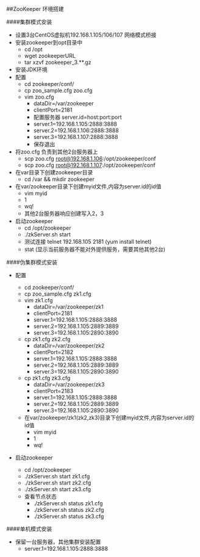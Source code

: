 
##ZooKeeper 环境搭建

####集群模式安装
- 设置3台CentOS虚拟机192.168.1.105/106/107 网络模式桥接
- 安装zookeeper到opt目录中
    * cd /opt
    * wget zookeeperURL
    * tar xzvf zookeeper_3.**.gz
- 安装JDK环境
- 配置
    * cd zookeeper/conf/
    * cp zoo_sample.cfg zoo.cfg
    * vim zoo.cfg
        - dataDir=/var/zookeeper
        - clientPort=2181
        - 配置服务器 server.id=host:port:port
        - server.1=192.168.1.105:2888:3888
        - server.2=192.168.1.106:2888:3888
        - server.3=192.168.1.107:2888:3888
        - 保存退出
- 将zoo.cfg 负责到其他2台服务器上
    * scp zoo.cfg root@192.168.1.106:/opt/zookeeper/conf
    * scp zoo.cfg root@192.168.1.107:/opt/zookeeper/conf
- 在var目录下创建zookeeper目录
    * cd /var && mkdir zookeeper
- 在var/zookeeper目录下创建myid文件,内容为server.id的id值
    * vim myid
    * 1
    * wq!
    * 其他2台服务器响应创建写入2，3
- 启动zookeeper
    * cd /opt/zookeeper
    * ./zkServer.sh start
    * 测试连接 telnet 192.168.105 2181 (yum install telnet)
    * stat (显示当前服务器不能对外提供服务，需要其他其他2台)

####伪集群模式安装
- 配置
    - cd zookeeper/conf/
    - cp zoo_sample.cfg zk1.cfg
    - vim zk1.cfg
        - dataDir=/var/zookeeper/zk1
        - clientPort=2181
        - server.1=192.168.1.105:2888:3888
        - server.2=192.168.1.105:2889:3889
        - server.3=192.168.1.105:2890:3890
    - cp zk1.cfg zk2.cfg
        - dataDir=/var/zookeeper/zk2
        - clientPort=2182
        - server.1=192.168.1.105:2888:3888
        - server.2=192.168.1.105:2889:3889
        - server.3=192.168.1.105:2890:3890
    - cp zk1.cfg zk3.cfg
        - dataDir=/var/zookeeper/zk3
        - clientPort=2183
        - server.1=192.168.1.105:2888:3888
        - server.2=192.168.1.105:2889:3889
        - server.3=192.168.1.105:2890:3890
    - 在var/zookeeper/zk1(zk2,zk3)目录下创建myid文件,内容为server.id的id值
        - vim myid
        - 1
        - wq!
        
- 启动zookeeper
    * cd /opt/zookeeper
    * ./zkServer.sh start zk1.cfg
    * ./zkServer.sh start zk2.cfg
    * ./zkServer.sh start zk3.cfg
    * 查看节点状态
        - ./zkServer.sh status zk1.cfg
        - ./zkServer.sh status zk2.cfg 
        - ./zkServer.sh status zk3.cfg 
        
####单机模式安装
- 保留一台服务器，其他集群安装配置
    - server.1=192.168.1.105:2888:3888
